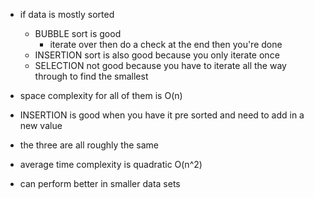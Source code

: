 * if data is mostly sorted
  * BUBBLE sort is good
    * iterate over then do a check at the end then you're done
  * INSERTION sort is also good because you only iterate once
  * SELECTION not good because you have to iterate all the way through to find the smallest

* space complexity for all of them is O(n)

* INSERTION is good when you have it pre sorted and need to add in a new value

* the three are all roughly the same
* average time complexity is quadratic O(n^2)
* can perform better in smaller data sets


